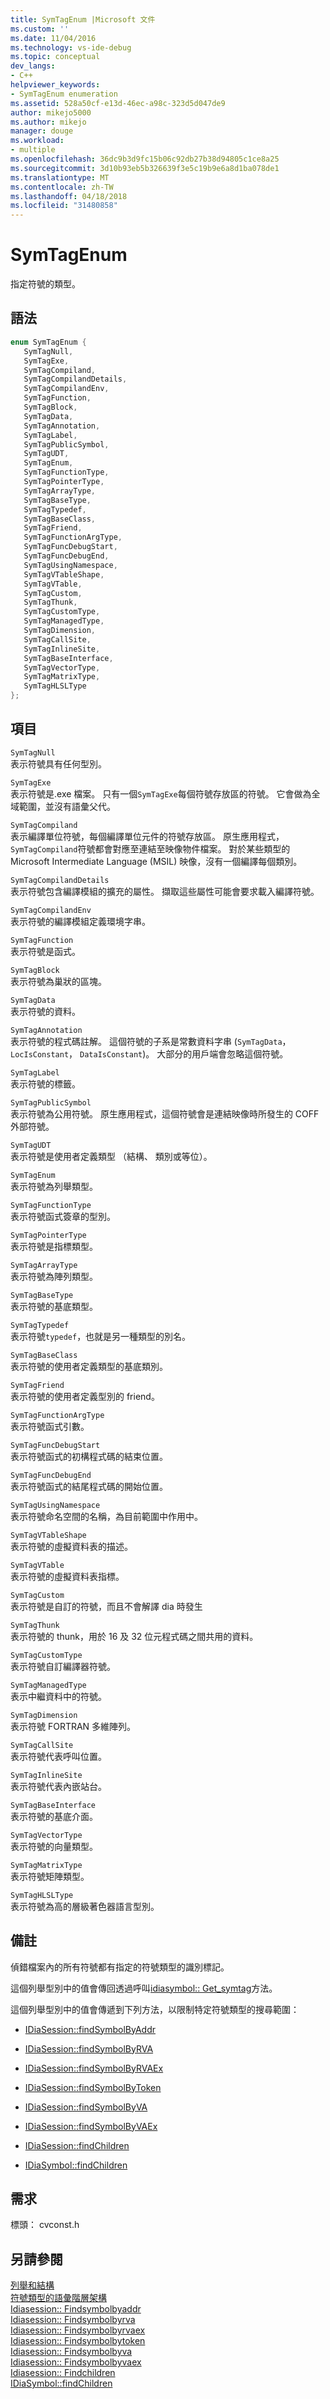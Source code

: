 ```yaml
---
title: SymTagEnum |Microsoft 文件
ms.custom: ''
ms.date: 11/04/2016
ms.technology: vs-ide-debug
ms.topic: conceptual
dev_langs:
- C++
helpviewer_keywords:
- SymTagEnum enumeration
ms.assetid: 528a50cf-e13d-46ec-a98c-323d5d047de9
author: mikejo5000
ms.author: mikejo
manager: douge
ms.workload:
- multiple
ms.openlocfilehash: 36dc9b3d9fc15b06c92db27b38d94805c1ce8a25
ms.sourcegitcommit: 3d10b93eb5b326639f3e5c19b9e6a8d1ba078de1
ms.translationtype: MT
ms.contentlocale: zh-TW
ms.lasthandoff: 04/18/2018
ms.locfileid: "31480858"
---
```

# <a name="symtagenum"></a>SymTagEnum
指定符號的類型。  
  
## <a name="syntax"></a>語法  
  
```C++  
enum SymTagEnum {   
   SymTagNull,  
   SymTagExe,  
   SymTagCompiland,  
   SymTagCompilandDetails,  
   SymTagCompilandEnv,  
   SymTagFunction,  
   SymTagBlock,  
   SymTagData,  
   SymTagAnnotation,  
   SymTagLabel,  
   SymTagPublicSymbol,  
   SymTagUDT,  
   SymTagEnum,  
   SymTagFunctionType,  
   SymTagPointerType,  
   SymTagArrayType,   
   SymTagBaseType,   
   SymTagTypedef,   
   SymTagBaseClass,  
   SymTagFriend,  
   SymTagFunctionArgType,   
   SymTagFuncDebugStart,   
   SymTagFuncDebugEnd,  
   SymTagUsingNamespace,   
   SymTagVTableShape,  
   SymTagVTable,  
   SymTagCustom,  
   SymTagThunk,  
   SymTagCustomType,  
   SymTagManagedType,  
   SymTagDimension,  
   SymTagCallSite,  
   SymTagInlineSite,  
   SymTagBaseInterface,  
   SymTagVectorType,  
   SymTagMatrixType,  
   SymTagHLSLType  
};  
```  
  
## <a name="elements"></a>項目  
 `SymTagNull`  
 表示符號具有任何型別。  
  
 `SymTagExe`  
 表示符號是.exe 檔案。 只有一個`SymTagExe`每個符號存放區的符號。 它會做為全域範圍，並沒有語彙父代。  
  
 `SymTagCompiland`  
 表示編譯單位符號，每個編譯單位元件的符號存放區。 原生應用程式，`SymTagCompiland`符號都會對應至連結至映像物件檔案。 對於某些類型的 Microsoft Intermediate Language (MSIL) 映像，沒有一個編譯每個類別。  
  
 `SymTagCompilandDetails`  
 表示符號包含編譯模組的擴充的屬性。 擷取這些屬性可能會要求載入編譯符號。  
  
 `SymTagCompilandEnv`  
 表示符號的編譯模組定義環境字串。  
  
 `SymTagFunction`  
 表示符號是函式。  
  
 `SymTagBlock`  
 表示符號為巢狀的區塊。  
  
 `SymTagData`  
 表示符號的資料。  
  
 `SymTagAnnotation`  
 表示符號的程式碼註解。 這個符號的子系是常數資料字串 (`SymTagData`， `LocIsConstant`， `DataIsConstant`)。 大部分的用戶端會忽略這個符號。  
  
 `SymTagLabel`  
 表示符號的標籤。  
  
 `SymTagPublicSymbol`  
 表示符號為公用符號。 原生應用程式，這個符號會是連結映像時所發生的 COFF 外部符號。  
  
 `SymTagUDT`  
 表示符號是使用者定義類型 （結構、 類別或等位）。  
  
 `SymTagEnum`  
 表示符號為列舉類型。  
  
 `SymTagFunctionType`  
 表示符號函式簽章的型別。  
  
 `SymTagPointerType`  
 表示符號是指標類型。  
  
 `SymTagArrayType`  
 表示符號為陣列類型。  
  
 `SymTagBaseType`  
 表示符號的基底類型。  
  
 `SymTagTypedef`  
 表示符號`typedef`，也就是另一種類型的別名。  
  
 `SymTagBaseClass`  
 表示符號的使用者定義類型的基底類別。  
  
 `SymTagFriend`  
 表示符號的使用者定義型別的 friend。  
  
 `SymTagFunctionArgType`  
 表示符號函式引數。  
  
 `SymTagFuncDebugStart`  
 表示符號函式的初構程式碼的結束位置。  
  
 `SymTagFuncDebugEnd`  
 表示符號函式的結尾程式碼的開始位置。  
  
 `SymTagUsingNamespace`  
 表示符號命名空間的名稱，為目前範圍中作用中。  
  
 `SymTagVTableShape`  
 表示符號的虛擬資料表的描述。  
  
 `SymTagVTable`  
 表示符號的虛擬資料表指標。  
  
 `SymTagCustom`  
 表示符號是自訂的符號，而且不會解譯 dia 時發生  
  
 `SymTagThunk`  
 表示符號的 thunk，用於 16 及 32 位元程式碼之間共用的資料。  
  
 `SymTagCustomType`  
 表示符號自訂編譯器符號。  
  
 `SymTagManagedType`  
 表示中繼資料中的符號。  
  
 `SymTagDimension`  
 表示符號 FORTRAN 多維陣列。  
  
 `SymTagCallSite`  
 表示符號代表呼叫位置。  
  
 `SymTagInlineSite`  
 表示符號代表內嵌站台。  
  
 `SymTagBaseInterface`  
 表示符號的基底介面。  
  
 `SymTagVectorType`  
 表示符號的向量類型。  
  
 `SymTagMatrixType`  
 表示符號矩陣類型。  
  
 `SymTagHLSLType`  
 表示符號為高的層級著色器語言型別。  
  
## <a name="remarks"></a>備註  
 偵錯檔案內的所有符號都有指定的符號類型的識別標記。  
  
 這個列舉型別中的值會傳回透過呼叫[idiasymbol:: Get_symtag](../../debugger/debug-interface-access/idiasymbol-get-symtag.md)方法。  
  
 這個列舉型別中的值會傳遞到下列方法，以限制特定符號類型的搜尋範圍：  
  
-   [IDiaSession::findSymbolByAddr](../../debugger/debug-interface-access/idiasession-findsymbolbyaddr.md)  
  
-   [IDiaSession::findSymbolByRVA](../../debugger/debug-interface-access/idiasession-findsymbolbyrva.md)  
  
-   [IDiaSession::findSymbolByRVAEx](../../debugger/debug-interface-access/idiasession-findsymbolbyrvaex.md)  
  
-   [IDiaSession::findSymbolByToken](../../debugger/debug-interface-access/idiasession-findsymbolbytoken.md)  
  
-   [IDiaSession::findSymbolByVA](../../debugger/debug-interface-access/idiasession-findsymbolbyva.md)  
  
-   [IDiaSession::findSymbolByVAEx](../../debugger/debug-interface-access/idiasession-findsymbolbyvaex.md)  
  
-   [IDiaSession::findChildren](../../debugger/debug-interface-access/idiasession-findchildren.md)  
  
-   [IDiaSymbol::findChildren](../../debugger/debug-interface-access/idiasymbol-findchildren.md)  
  
## <a name="requirements"></a>需求  
 標頭： cvconst.h  
  
## <a name="see-also"></a>另請參閱  
 [列舉和結構](../../debugger/debug-interface-access/enumerations-and-structures.md)   
 [符號類型的語彙階層架構](../../debugger/debug-interface-access/lexical-hierarchy-of-symbol-types.md)   
 [Idiasession:: Findsymbolbyaddr](../../debugger/debug-interface-access/idiasession-findsymbolbyaddr.md)   
 [Idiasession:: Findsymbolbyrva](../../debugger/debug-interface-access/idiasession-findsymbolbyrva.md)   
 [Idiasession:: Findsymbolbyrvaex](../../debugger/debug-interface-access/idiasession-findsymbolbyrvaex.md)   
 [Idiasession:: Findsymbolbytoken](../../debugger/debug-interface-access/idiasession-findsymbolbytoken.md)   
 [Idiasession:: Findsymbolbyva](../../debugger/debug-interface-access/idiasession-findsymbolbyva.md)   
 [Idiasession:: Findsymbolbyvaex](../../debugger/debug-interface-access/idiasession-findsymbolbyvaex.md)   
 [Idiasession:: Findchildren](../../debugger/debug-interface-access/idiasession-findchildren.md)   
 [IDiaSymbol::findChildren](../../debugger/debug-interface-access/idiasymbol-findchildren.md)